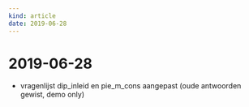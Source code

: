 ```yaml
---
kind: article
date: 2019-06-28
---
```


# 2019-06-28

* vragenlijst dip_inleid en pie_m_cons aangepast (oude antwoorden gewist, demo only)
